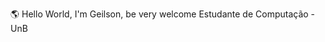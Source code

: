 🌎 Hello World, I'm Geilson, be very welcome
Estudante de Computação - UnB



<!-- Proudly created with GPRM ( https://gprm.itsvg.in ) -->
